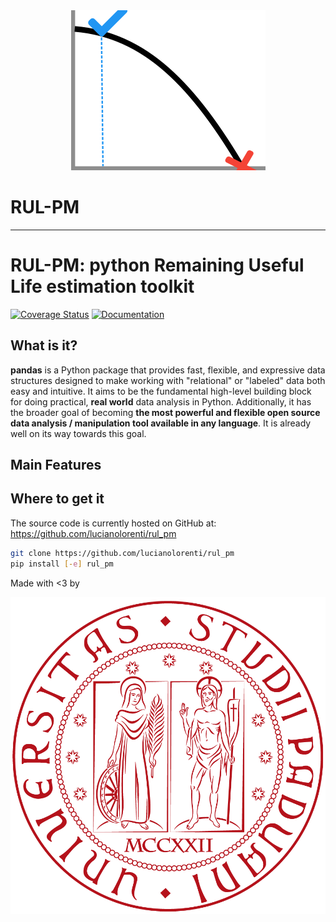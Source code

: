 <div align="center">
  <img src="doc/images/logo.png"><br>
</div>

# RUL-PM
-----------------


# RUL-PM: python Remaining Useful Life estimation toolkit

[![Coverage Status](https://coveralls.io/repos/github/lucianolorenti/rul_pm/badge.svg?branch=main&t=dYuRdM)](https://coveralls.io/github/lucianolorenti/rul_pm?branch=main)
[![Documentation](https://img.shields.io/badge/documentation-dev-brightgreen)](https://lucianolorenti.github.io/rul_pm/)

## What is it?

**pandas** is a Python package that provides fast, flexible, and expressive data
structures designed to make working with "relational" or "labeled" data both
easy and intuitive. It aims to be the fundamental high-level building block for
doing practical, **real world** data analysis in Python. Additionally, it has
the broader goal of becoming **the most powerful and flexible open source data
analysis / manipulation tool available in any language**. It is already well on
its way towards this goal.

## Main Features

## Where to get it
The source code is currently hosted on GitHub at:
https://github.com/lucianolorenti/rul_pm

```sh
git clone https://github.com/lucianolorenti/rul_pm
pip install [-e] rul_pm
```

Made with <3 by 

![University of Padova](doc/images/unipd_logo.png "University of Padova")
